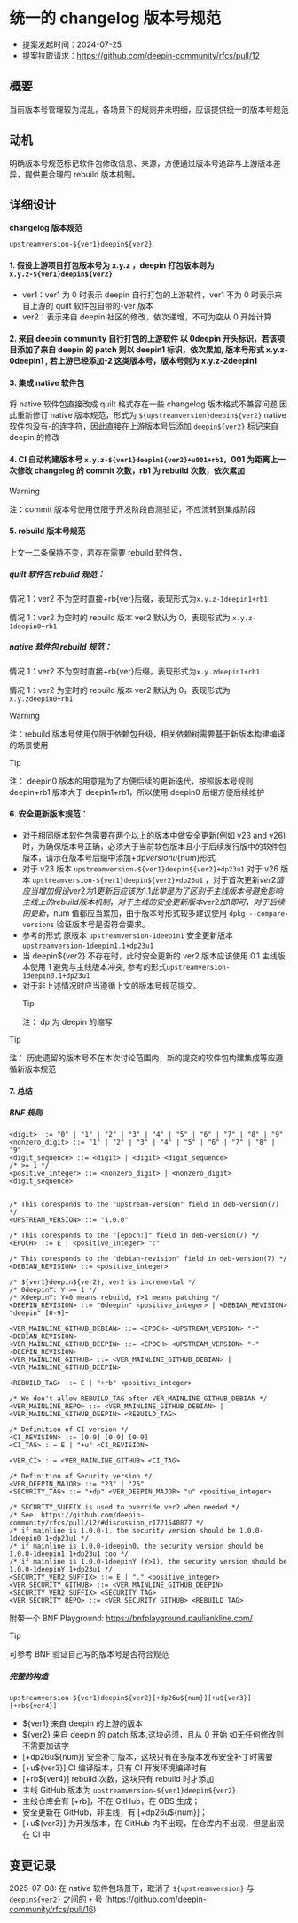 # 统一的 changelog 版本号规范

- 提案发起时间：2024-07-25
- 提案拉取请求：https://github.com/deepin-community/rfcs/pull/12

## 概要

当前版本号管理较为混乱，各场景下的规则并未明细，应该提供统一的版本号规范

## 动机

明确版本号规范标记软件包修改信息、来源，方便通过版本号追踪与上游版本差异，提供更合理的 rebuild 版本机制。

## 详细设计

**changelog 版本规范**

`upstreamversion-${ver1}deepin${ver2}`

#### 1. 假设上游项目打包版本号为 x.y.z ，deepin 打包版本则为 `x.y.z-${ver1}deepin${ver2}`

- ver1：ver1 为 0 时表示 deepin 自行打包的上游软件，ver1 不为 0 时表示来自上游的 quilt 软件包自带的-ver 版本
- ver2：表示来自 deepin 社区的修改，依次递增，不可为空从 0 开始计算

#### 2. 来自 deepin community 自行打包的上游软件 以 0deepin 开头标识，若该项目添加了来自 deepin 的 patch 则以 deepin1 标识，依次累加, 版本号形式 x.y.z-0deepin1 , 若上游已经添加-2 这类版本号，版本号则为 x.y.z-2deepin1

#### 3. 集成 native 软件包

将 native 软件包直接改成 quilt 格式存在一些 changelog 版本格式不兼容问题
因此重新修订 native 版本规范，形式为 `${upstreamversion}deepin${ver2}`
native 软件包没有-的连字符，因此直接在上游版本号后添加 `deepin${ver2}` 标记来自 deepin 的修改

#### 4. CI 自动构建版本号 `x.y.z-${ver1}deepin${ver2}+u001+rb1`，001 为距离上一次修改 changelog 的 commit 次数，rb1 为 rebuild 次数，依次累加

> [!WARNING]
> 注：commit 版本号使用仅限于开发阶段自测验证，不应流转到集成阶段

#### 5. rebuild 版本号规范

上文一二条保持不变，若存在需要 rebuild 软件包，

##### quilt 软件包 rebuild 规范：

情况 1：ver2 不为空时直接+rb{ver}后缀，表现形式为`x.y.z-1deepin1+rb1`

情况 1：ver2 为空时的 rebuild 版本 ver2 默认为 0，表现形式为
`x.y.z-1deepin0+rb1`

##### native 软件包 rebuild 规范：

情况 1：ver2 不为空时直接+rb{ver}后缀，表现形式为`x.y.zdeepin1+rb1`

情况 1：ver2 为空时的 rebuild 版本 ver2 默认为 0，表现形式为
`x.y.zdeepin0+rb1`

> [!WARNING]
> 注：rebuild 版本号使用仅限于依赖包升级，相关依赖树需要基于新版本构建编译的场景使用

> [!TIP]
> 注： deepin0 版本的用意是为了方便后续的更新迭代，按照版本号规则 deepin+rb1 版本大于 deepin1+rb1，所以使用 deepin0 后缀方便后续维护

#### 6. 安全更新版本规范：

- 对于相同版本软件包需要在两个以上的版本中做安全更新(例如 v23 and v26)时，为确保版本号正确，必须大于当前软包版本且小于后续发行版中的软件包版本，请示在版本号后缀中添加+dp${version}u${num}形式
- 对于 v23 版本 `upstreamversion-${ver1}deepin${ver2}+dp23u1` 对于 v26 版本 `upstreamversion-${ver1}deepin${ver2}+dp26u1` ，对于首次更新${ver2}值应当增加假设{ver2}为1 更新后应该为1.1此举是为了区别于主线版本号避免影响主线上的rebuild版本机制，对于主线的安全更新版本{ver2}加1即可， 对于后续的更新，$num 值都应当累加，由于版本号形式较多建议使用 `dpkg --compare-versions` 验证版本号是否符合要求。
- 参考的形式 原版本 `upstreamversion-1deepin1` 安全更新版本 `upstreamversion-1deepin1.1+dp23u1`
- 当 deepin${ver2} 不存在时，此时安全更新的 ver2 版本应该使用 0.1 主线版本使用 1 避免与主线版本冲突, 参考的形式`upstreamversion-1deepin0.1+dp23u1`
- 对于非上述情况时应当遵循上文的版本号规范提交。
  > [!TIP]
  > 注： dp 为 deepin 的缩写

> [!TIP]
> 注： 历史遗留的版本号不在本次讨论范围内，新的提交的软件包构建集成等应遵循新版本规范

#### 7. 总结

##### BNF 规则

```
<digit> ::= "0" | "1" | "2" | "3" | "4" | "5" | "6" | "7" | "8" | "9"
<nonzero_digit> ::= "1" | "2" | "3" | "4" | "5" | "6" | "7" | "8" | "9"
<digit_sequence> ::= <digit> | <digit> <digit_sequence>
/* >= 1 */
<positive_integer> ::= <nonzero_digit> | <nonzero_digit> <digit_sequence>


/* This coresponds to the "upstream‐version" field in deb-version(7) */
<UPSTREAM_VERSION> ::= "1.0.0"

/* This coresponds to the "[epoch:]" field in deb-version(7) */
<EPOCH> ::= E | <positive_integer> ":"

/* This coresponds to the "debian‐revision" field in deb-version(7) */
<DEBIAN_REVISION> ::= <positive_integer>

/* ${ver1}deepin${ver2}, ver2 is incremental */
/* 0deepinY: Y >= 1 */
/* XdeepinY: Y=0 means rebuild, Y>1 means patching */
<DEEPIN_REVISION> ::= "0deepin" <positive_integer> | <DEBIAN_REVISION> "deepin" [0-9]+

<VER_MAINLINE_GITHUB_DEBIAN> ::= <EPOCH> <UPSTREAM_VERSION> "-" <DEBIAN_REVISION>
<VER_MAINLINE_GITHUB_DEEPIN> ::= <EPOCH> <UPSTREAM_VERSION> "-" <DEEPIN_REVISION>
<VER_MAINLINE_GITHUB> ::= <VER_MAINLINE_GITHUB_DEBIAN> | <VER_MAINLINE_GITHUB_DEEPIN>

<REBUILD_TAG> ::= E | "+rb" <positive_integer>

/* We don't allow REBUILD_TAG after VER_MAINLINE_GITHUB_DEBIAN */
<VER_MAINLINE_REPO> ::= <VER_MAINLINE_GITHUB_DEBIAN> | <VER_MAINLINE_GITHUB_DEEPIN> <REBUILD_TAG>

/* Definition of CI version */
<CI_REVISION> ::= [0-9] [0-9] [0-9]
<CI_TAG> ::= E | "+u" <CI_REVISION>

<VER_CI> ::= <VER_MAINLINE_GITHUB> <CI_TAG>

/* Definition of Security version */
<VER_DEEPIN_MAJOR> ::= "23" | "25"
<SECURITY_TAG> ::= "+dp" <VER_DEEPIN_MAJOR> "u" <positive_integer>

/* SECURITY_SUFFIX is used to override ver2 when needed */
/* See: https://github.com/deepin-community/rfcs/pull/12/#discussion_r1721540877 */
/* if mainline is 1.0.0-1, the security version should be 1.0.0-1deepin0.1+dp23u1 */
/* if mainline is 1.0.0-1deepin0, the security version should be 1.0.0-1deepin1.1+dp23u1 too */
/* if mainline is 1.0.0-1deepinY (Y>1), the security version should be 1.0.0-1deepinY.1+dp23u1 */
<SECURITY_VER2_SUFFIX> ::= E | "." <positive_integer>
<VER_SECURITY_GITHUB> ::= <VER_MAINLINE_GITHUB_DEEPIN> <SECURITY_VER2_SUFFIX> <SECURITY_TAG>
<VER_SECURITY_REPO> ::= <VER_SECURITY_GITHUB> <REBUILD_TAG>
```

附带一个 BNF Playground: https://bnfplayground.pauliankline.com/

> [!TIP]
> 可参考 BNF 验证自己写的版本号是否符合规范

##### 完整的构造

`upstreamversion-${ver1}deepin${ver2}[+dp26u${num}][+u${ver3}][+rb${ver4}]`

- ${ver1} 来自 deepin 的上游的版本
- ${ver2} 来自 deepin 的 patch 版本,这块必须，且从 0 开始 如无任何修改则不需要加该字
- [+dp26u${num}] 安全补丁版本，这块只有在多版本发布安全补丁时需要
- [+u${ver3}] CI 编译版本，只有 CI 开发环境编译时有
- [+rb${ver4}] rebuild 次数，这块只有 rebuild 时才添加
- 主线 GitHub 版本为 `upstreamversion-${ver1}deepin${ver2}`
- 主线仓库会有 [+rb]，不在 GitHub，在 OBS 生成；
- 安全更新在 GitHub，非主线，有 [+dp26u${num}]；
- [+u${ver3}] 为开发版本，在 GitHub 内不出现，在仓库内不出现，但是出现在 CI 中

## 变更记录

2025-07-08: 在 native 软件包场景下，取消了 `${upstreamversion}` 与 `deepin${ver2}` 之间的 `+` 号 (https://github.com/deepin-community/rfcs/pull/16)